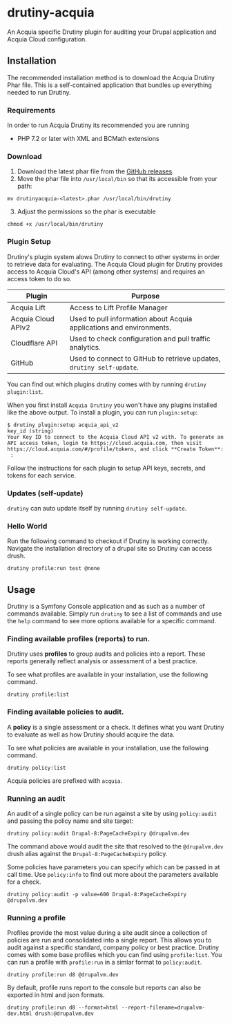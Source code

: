 # drutiny-acquia
An Acquia specific Drutiny plugin for auditing your Drupal application and Acquia Cloud configuration.

## Installation

The recommended installation method is to download the Acquia Drutiny Phar file. This is a self-contained application
that bundles up everything needed to run Drutiny.

### Requirements

In order to run Acquia Drutiny its recommended you are running 

* PHP 7.2 or later with XML and BCMath extensions

### Download

1. Download the latest phar file from the [GitHub releases](https://github.com/drutiny/plugin-acquia/releases).
2. Move the phar file into `/usr/local/bin` so that its accessible from your path:
  
  ```
  mv drutinyacquia-<latest>.phar /usr/local/bin/drutiny
  ```

3. Adjust the permissions so the phar is executable
  
  ```
  chmod +x /usr/local/bin/drutiny
  ```

### Plugin Setup

Drutiny's plugin system alows Drutiny to connect to other systems in order to retrieve data for evaluating. The Acquia Cloud plugin for Drutiny provides access to Acquia Cloud's API (among other systems) and requires an access token to do so.

Plugin | Purpose
-------|--------
Acquia Lift | Access to Lift Profile Manager
Acquia Cloud APIv2 | Used to pull information about Acquia applications and environments.
Cloudflare API | Used to check configuration and pull traffic analytics.
GitHub | Used to connect to GitHub to retrieve updates, `drutiny self-update`.

You can find out which
plugins drutiny comes with by running `drutiny plugin:list`.

When you first install `Acquia Drutiny` you won't have any plugins installed like the
above output. To install a plugin, you can run `plugin:setup`:

```
$ drutiny plugin:setup acquia_api_v2
key_id (string)
Your Key ID to connect to the Acquia Cloud API v2 with. To generate an
API access token, login to https://cloud.acquia.com, then visit
https://cloud.acquia.com/#/profile/tokens, and click **Create Token**:
 :
```

Follow the instructions for each plugin to setup API keys, secrets, and tokens
for each service.

### Updates (self-update)
`drutiny` can auto update itself by running `drutiny self-update`.

### Hello World

Run the following command to checkout if Drutiny is working
correctly. Navigate the installation directory of a drupal site so
Drutiny can access drush.

```
drutiny profile:run test @none
```

## Usage

Drutiny is a Symfony Console application and as such as a number
of commands available. Simply run `drutiny` to
see a list of commands and use the `help` command to see more options
available for a specific command.

### Finding available profiles (reports) to run.

Drutiny uses **profiles** to group audits and policies into a report.
These reports generally reflect analysis or assessment of a best
practice.

To see what profiles are available in your installation, use the following command.

```
drutiny profile:list
```

### Finding available policies to audit.

A **policy** is a single assessment or a check. It defines what you want Drutiny to 
evaluate as well as how Drutiny should acquire the data.

To see what policies are available in your installation, use the following command.

```
drutiny policy:list
```

Acquia policies are prefixed with `acquia`.

### Running an audit

An audit of a single policy can be run against a site by using `policy:audit` and passing the policy name and site target:

```
drutiny policy:audit Drupal-8:PageCacheExpiry @drupalvm.dev
```

The command above would audit the site that resolved to the `@drupalvm.dev` drush alias against the `Drupal-8:PageCacheExpiry` policy.

Some policies have parameters you can specify which can be passed in at call time. Use `policy:info` to find out more about the parameters available for a check.

```
drutiny policy:audit -p value=600 Drupal-8:PageCacheExpiry @drupalvm.dev
```

### Running a profile

Profiles provide the most value during a site audit since a collection of policies are run and consolidated into a single report. This allows you to audit against a specific standard, company policy or best practice. Drutiny comes with some base profiles which you can find using `profile:list`. You can run a profile with `profile:run` in a simlar format to `policy:audit`.

```
drutiny profile:run d8 @drupalvm.dev
```

By default, profile runs report to the console but reports can also be exported in html and json formats.

```
drutiny profile:run d8 --format=html --report-filename=drupalvm-dev.html drush:@drupalvm.dev
```